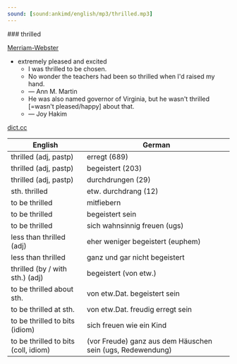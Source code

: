 ```yaml
---
sound: [sound:ankimd/english/mp3/thrilled.mp3]
---
```


\### thrilled

[Merriam-Webster](https://www.merriam-webster.com/dictionary/thrilled)

- extremely pleased and excited
    - I was thrilled to be chosen.
    - No wonder the teachers had been so thrilled when I'd raised my hand.
    - — Ann M. Martin
    - He was also named governor of Virginia, but he wasn't thrilled [=wasn't pleased/happy] about that.
    - — Joy Hakim

[dict.cc](https://www.dict.cc/thrilled)

| English        | German       |
| -------------- | ------------ |
| thrilled (adj, pastp) | erregt (689) |
| thrilled (adj, pastp) | begeistert (203) |
| thrilled (adj, pastp) | durchdrungen (29) |
| sth. thrilled | etw. durchdrang (12) |
| to be thrilled | mitfiebern |
| to be thrilled | begeistert sein |
| to be thrilled | sich wahnsinnig freuen (ugs) |
| less than thrilled (adj) | eher weniger begeistert (euphem) |
| less than thrilled | ganz und gar nicht begeistert |
| thrilled (by / with sth.) (adj) | begeistert (von etw.) |
| to be thrilled about sth. | von etw.Dat. begeistert sein |
| to be thrilled at sth. | von etw.Dat. freudig erregt sein |
| to be thrilled to bits (idiom) | sich freuen wie ein Kind |
| to be thrilled to bits (coll, idiom) | (vor Freude) ganz aus dem Häuschen sein (ugs, Redewendung) |
